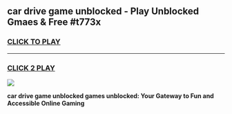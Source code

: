 
## car drive game unblocked - Play Unblocked Gmaes & Free #t773x
<h3>
<a href="https://premium.freeplayer.one?title=car_drive_game_unblocked&ref=03M">CLICK TO PLAY</a></h3>
<hr>

<h3>
<a href="https://premium.freeplayer.one?title=car_drive_game_unblocked&ref=03M">CLICK 2 PLAY</a>
  
</h3>

<a href="https://premium.freeplayer.one?title=car_drive_game_unblocked&ref=03M"><img src="https://clearcache.store/games.png"></a>


**car drive game unblocked games unblocked: Your Gateway to Fun and Accessible Online Gaming**
